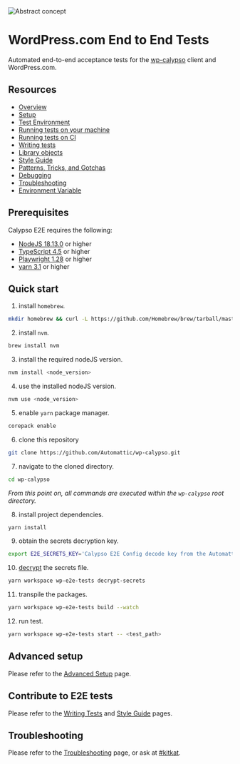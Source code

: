 <img alt="Abstract concept" src="https://cldup.com/gBB3Y0iOWl.jpg" />

# WordPress.com End to End Tests

Automated end-to-end acceptance tests for the [wp-calypso](https://github.com/Automattic/wp-calypso) client and WordPress.com.

## Resources

- [Overview](docs/overview.md)
- [Setup](docs/setup.md)
- [Test Environment](docs/test_environment.md)
- [Running tests on your machine](docs/tests_local.md)
- [Running tests on CI](docs/tests_ci.md)
- [Writing tests](docs/writing_tests.md)
- [Library objects](docs/library_objects.md)
- [Style Guide](docs/style_guide.md)
- [Patterns, Tricks, and Gotchas](docs/patterns_tricks_gotchas.md)
- [Debugging](docs/debugging.md)
- [Troubleshooting](docs/troubleshooting.md)
- [Environment Variable](docs/environment_variables.md)

## Prerequisites

Calypso E2E requires the following:

- [NodeJS 18.13.0](https://nodejs.org/en/blog/release/v16.17.0/) or higher
- [TypeScript 4.5](https://www.staging-typescript.org/docs/handbook/release-notes/typescript-4-5.html) or higher
- [Playwright 1.28](https://playwright.dev/docs/release-notes#version-128) or higher
- [yarn 3.1](https://github.com/yarnpkg/berry) or higher

## Quick start

1. install `homebrew`.

```bash
mkdir homebrew && curl -L https://github.com/Homebrew/brew/tarball/master | tar xz --strip 1 -C homebrew
```

2. install `nvm`.

```bash
brew install nvm
```

3. install the required nodeJS version.

```bash
nvm install <node_version>
```

4. use the installed nodeJS version.

```bash
nvm use <node_version>
```

5. enable `yarn` package manager.

```bash
corepack enable
```

6. clone this repository

```bash
git clone https://github.com/Automattic/wp-calypso.git
```

7. navigate to the cloned directory.

```bash
cd wp-calypso
```

_From this point on, all commands are executed within the `wp-calypso` root directory._

8. install project dependencies.

```bash
yarn install
```

9. obtain the secrets decryption key.

```bash
export E2E_SECRETS_KEY='Calypso E2E Config decode key from the Automattic secret store>'
```

10. [decrypt](docs/test_environment.md) the secrets file.

```bash
yarn workspace wp-e2e-tests decrypt-secrets
```

11. transpile the packages.

```bash
yarn workspace wp-e2e-tests build --watch
```

12. run test.

```bash
yarn workspace wp-e2e-tests start -- <test_path>
```

## Advanced setup

Please refer to the [Advanced Setup](docs/setup.md) page.

## Contribute to E2E tests

Please refer to the [Writing Tests](docs/writing_tests.md) and [Style Guide](docs/style_guide.md) pages.

## Troubleshooting

Please refer to the [Troubleshooting](docs/troubleshooting.md) page, or ask at [#kitkat](https://a8c.slack.com/archives/CQD1HH4MA).
